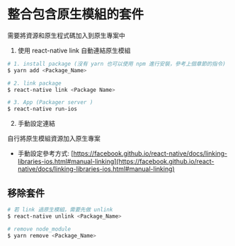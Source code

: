 # 整合包含原生模組的套件

需要將資源和原生程式碼加入到原生專案中

1.  使用 react-native link 自動連結原生模組

```bash
# 1. install package (沒有 yarn 也可以使用 npm 進行安裝，參考上個章節的指令)
$ yarn add <Package_Name>

# 2. link package
$ react-native link <Package Name>

# 3. App (Packager server )
$ react-native run-ios
```

2.  手動設定連結

自行將原生模組資源加入原生專案

- 手動設定參考方式: [https://facebook.github.io/react-native/docs/linking-libraries-ios.html#manual-linking](https://facebook.github.io/react-native/docs/linking-libraries-ios.html#manual-linking)

## 移除套件

```bash
# 若 link 過原生模組，需要先做 unlink
$ react-native unlink <Package_Name>

# remove node_module
$ yarn remove <Package_Name>
```
